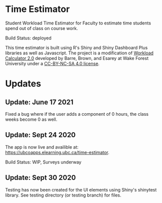 # Time Estimator
Student Workload Time Estimator for Faculty to estimate time students spend out of class on course work.

Build Status: deployed

This time estimator is built using R's Shiny and Shiny Dashboard Plus libraries as well as Javascript. The project is a modification of [Workload Calculator 2.0](https://cat.wfu.edu/resources/tools/estimator2/ "Workload Calculator 2.0") developed by Barre, Brown, and Esarey at Wake Forest University under a [CC-BY-NC-SA 4.0 license](https://creativecommons.org/licenses/by-nc-sa/4.0/ "CC-BY-NC-SA 4.0").

# Updates

## Update: June 17 2021
Fixed a bug where if the user adds a component of 0 hours, the class weeks become 0 as well.

## Update: Sept 24 2020
The app is now live and availible at: https://ubcoapps.elearning.ubc.ca/time-estimator.

Build Status: WIP, Surveys underway

## Update: Sept 30 2020
Testing has now been created for the UI elements using Shiny's shinytest library. See testing directory (or testing branch) for files.
